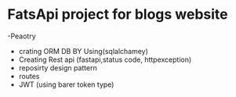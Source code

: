 # FatsApi project for blogs website 
-Peaotry
- crating ORM DB BY Using(sqlalchamey)
- Creating Rest api  (fastapi,status code, httpexception)
- reposirty design pattern
- routes
- JWT (using barer token type)
